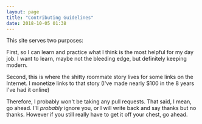```yaml
---
layout: page
title: "Contributing Guidelines"
date: 2018-10-05 01:38
---
```

This site serves two purposes:

First, so I can learn and practice what I think is the most helpful for my day job.  I want to learn, maybe not the bleeding edge, but definitely keeping modern.

Second, this is where the shitty roommate story lives for some links on the Internet.  I monetize links to that story (I've made nearly $100 in the 8 years I've had it online)

Therefore, I probably won't be taking any pull requests.  That said, I mean, go ahead.  I'll *probably* ignore you, or I will write back and say thanks but no thanks.  However if you still really have to get it off your chest, go ahead.
